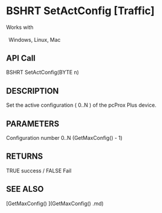 # BSHRT SetActConfig [Traffic]

Works with <p class="s1" style="padding-top: 2pt;padding-left: 5pt;text-indent: 0pt;text-align: left;"><a name="bookmark120">&zwnj;</a>Windows, Linux, Mac<a name="bookmark121">&zwnj;</a></p>

## API Call
BSHRT SetActConfig(BYTE n)
## DESCRIPTION
Set the active configuration ( 0..N ) of the pcProx Plus device.

## PARAMETERS
Configuration number 0..N (GetMaxConfig() - 1)

## RETURNS
TRUE success / FALSE Fail

## SEE ALSO
[GetMaxConfig() ](GetMaxConfig() .md)
